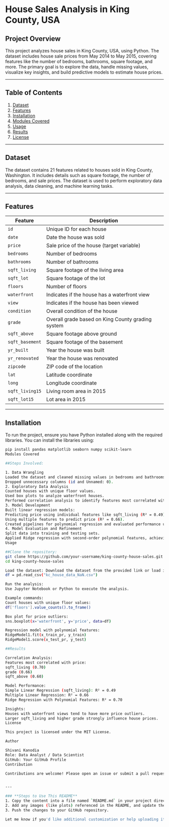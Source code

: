 # House Sales Analysis in King County, USA

## Project Overview
This project analyzes house sales in King County, USA, using Python. The dataset includes house sale prices from May 2014 to May 2015, covering features like the number of bedrooms, bathrooms, square footage, and more. The primary goal is to explore the data, handle missing values, visualize key insights, and build predictive models to estimate house prices.

---

## Table of Contents
1. [Dataset](#dataset)
2. [Features](#features)
3. [Installation](#installation)
4. [Modules Covered](#modules-covered)
5. [Usage](#usage)
6. [Results](#results)
7. [License](#license)

---

## Dataset
The dataset contains 21 features related to houses sold in King County, Washington. It includes details such as square footage, the number of bedrooms, and sale prices. The dataset is used to perform exploratory data analysis, data cleaning, and machine learning tasks.

---

## Features
| **Feature**          | **Description**                                                                 |
|-----------------------|---------------------------------------------------------------------------------|
| `id`                 | Unique ID for each house                                                       |
| `date`               | Date the house was sold                                                        |
| `price`              | Sale price of the house (target variable)                                      |
| `bedrooms`           | Number of bedrooms                                                             |
| `bathrooms`          | Number of bathrooms                                                            |
| `sqft_living`        | Square footage of the living area                                              |
| `sqft_lot`           | Square footage of the lot                                                     |
| `floors`             | Number of floors                                                              |
| `waterfront`         | Indicates if the house has a waterfront view                                   |
| `view`               | Indicates if the house has been viewed                                        |
| `condition`          | Overall condition of the house                                                |
| `grade`              | Overall grade based on King County grading system                             |
| `sqft_above`         | Square footage above ground                                                   |
| `sqft_basement`      | Square footage of the basement                                                |
| `yr_built`           | Year the house was built                                                      |
| `yr_renovated`       | Year the house was renovated                                                  |
| `zipcode`            | ZIP code of the location                                                      |
| `lat`                | Latitude coordinate                                                           |
| `long`               | Longitude coordinate                                                          |
| `sqft_living15`      | Living room area in 2015                                                      |
| `sqft_lot15`         | Lot area in 2015                                                              |

---

## Installation
To run the project, ensure you have Python installed along with the required libraries. You can install the libraries using:

```bash
pip install pandas matplotlib seaborn numpy scikit-learn
Modules Covered

##Steps Involved:

1. Data Wrangling
Loaded the dataset and cleaned missing values in bedrooms and bathrooms by replacing them with the mean.
Dropped unnecessary columns (id and Unnamed: 0).
2. Exploratory Data Analysis
Counted houses with unique floor values.
Used box plots to analyze waterfront houses.
Performed correlation analysis to identify features most correlated with price.
3. Model Development
Built linear regression models:
Predicting price using individual features like sqft_living (R² = 0.49).
Using multiple features to predict price (R² = 0.66).
Created pipelines for polynomial regression and evaluated performance using Ridge Regression.
4. Model Evaluation and Refinement
Split data into training and testing sets.
Applied Ridge regression with second-order polynomial features, achieving an R² = 0.70.
Usage

##Clone the repository:
git clone https://github.com/your-username/king-county-house-sales.git
cd king-county-house-sales

Load the dataset: Download the dataset from the provided link or load it directly using:
df = pd.read_csv("kc_house_data_NaN.csv")

Run the analysis:
Use Jupyter Notebook or Python to execute the analysis.

Example commands:
Count houses with unique floor values:
df['floors'].value_counts().to_frame()

Box plot for price outliers:
sns.boxplot(x='waterfront', y='price', data=df)

Regression model with polynomial features:
RidgeModel1.fit(x_train_pr, y_train)
RidgeModel1.score(x_test_pr, y_test)

##Results

Correlation Analysis:
Features most correlated with price:
sqft_living (0.70)
grade (0.66)
sqft_above (0.60)

Model Performance:
Simple Linear Regression (sqft_living): R² = 0.49
Multiple Linear Regression: R² = 0.66
Ridge Regression with Polynomial Features: R² = 0.70

Insights:
Houses with waterfront views tend to have more price outliers.
Larger sqft_living and higher grade strongly influence house prices.
License

This project is licensed under the MIT License.

Author

Shivani Kanodia
Role: Data Analyst / Data Scientist
GitHub: Your GitHub Profile
Contribution

Contributions are welcome! Please open an issue or submit a pull request.


---

### **Steps to Use This README**
1. Copy the content into a file named `README.md` in your project directory.
2. Add any images (like plots) referenced in the README, and update their paths in the file.
3. Push the changes to your GitHub repository.

Let me know if you'd like additional customization or help uploading it to GitHub!
